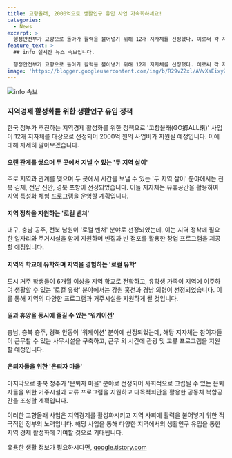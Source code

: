 ```yaml
---
title: 고향올래, 2000억으로 생활인구 유입 사업 가속화하세요!
categories:
  - News
excerpt: >
  행정안전부가 고향으로 돌아가 활력을 불어넣기 위해 12개 지자체를 선정했다. 이로써 각 지자체는 최대 10억 원의 사업비를 받아 지역 활성화를 이끌어낼 예정이다. 로컬 벤처, 로컬 유학, 워케이션, 은퇴자 마을 등 5가지 유형의 지원사업은 지난해에 이어 확대되었으며, 48개 지자체가 접수한 공모에서 최종 12개가 선정되었다. 지원 대상에는 전북 김제, 전남 신안, 경북 포항 등이 포함되어 더 많은 생활인구 유입을 기대할 수 있다. 나아가 행정안전부는 사업 유형별 모범사례를 발굴하여 전국적으로 확산시킬 계획이라고 밝혔다.
feature_text: >
  ## info 실시간 뉴스 속보입니다.

  행정안전부가 고향으로 돌아가 활력을 불어넣기 위해 12개 지자체를 선정했다. 이로써 각 지자체는 최대 10억 원의 사업비를 받아 지역 활성화를 이끌어낼 예정이다. 로컬 벤처, 로컬 유학, 워케이션, 은퇴자 마을 등 5가지 유형의 지원사업은 지난해에 이어 확대되었으며, 48개 지자체가 접수한 공모에서 최종 12개가 선정되었다. 지원 대상에는 전북 김제, 전남 신안, 경북 포항 등이 포함되어 더 많은 생활인구 유입을 기대할 수 있다. 나아가 행정안전부는 사업 유형별 모범사례를 발굴하여 전국적으로 확산시킬 계획이라고 밝혔다.
image: 'https://blogger.googleusercontent.com/img/b/R29vZ2xl/AVvXsEixyZcFfHzMRdzZMjFBmAUKJYCLCGyLL1o632UiGVXcaFdKo_bkvkuCioo0uUKlGfBVcT3P84aROyZIXSBEx3Aw5nCQ3pTgDom1WDC4m8eifvWiAmWEEVb4x6G_l8C0QH225ldMjyaFvpxGEBGNO37VmDTDMHGhJPq73UglMfDca1-0aw/s1600/blogspot.png'
---
```


<p><img src="https://blogger.googleusercontent.com/img/b/R29vZ2xl/AVvXsEixyZcFfHzMRdzZMjFBmAUKJYCLCGyLL1o632UiGVXcaFdKo_bkvkuCioo0uUKlGfBVcT3P84aROyZIXSBEx3Aw5nCQ3pTgDom1WDC4m8eifvWiAmWEEVb4x6G_l8C0QH225ldMjyaFvpxGEBGNO37VmDTDMHGhJPq73UglMfDca1-0aw/s1600/blogspot.png" alt="info 속보" /></p>

<h3>지역경제 활성화를 위한 생활인구 유입 정책</h3>

<p>한국 정부가 추진하는 지역경제 활성화를 위한 정책으로 '고향올래(GO鄕ALL來)' 사업이 12개 지자체를 대상으로 선정되어 2000억 원의 사업비가 지원될 예정입니다. 이에 대해 자세히 알아보겠습니다.</p>

<h4>오랜 관계를 쌓으며 두 곳에서 지낼 수 있는 '두 지역 살이'</h4>

<p>주로 지역과 관계를 맺으며 두 곳에서 시간을 보낼 수 있는 '두 지역 살이' 분야에서는 전북 김제, 전남 신안, 경북 포항이 선정되었습니다. 이들 지자체는 유휴공간을 활용하여 지역 특성화 체험 프로그램을 운영할 계획입니다.</p>

<h4>지역 정착을 지원하는 '로컬 벤처'</h4>

<p>대구, 충남 공주, 전북 남원이 '로컬 벤처' 분야로 선정되었는데, 이는 지역 정착에 필요한 일자리와 주거시설을 함께 지원하며 빈집과 빈 점포를 활용한 창업 프로그램을 제공할 예정입니다.</p>

<h4>지역의 학교에 유학하며 지역을 경험하는 '로컬 유학'</h4>

<p>도시 거주 학생들이 6개월 이상을 지역 학교로 전학하고, 유학생 가족이 지역에 이주하여 생활할 수 있는 '로컬 유학' 분야에서는 강원 홍천과 경남 의령이 선정되었습니다. 이를 통해 지역의 다양한 프로그램과 거주시설을 지원하게 될 것입니다.</p>

<h4>일과 휴양을 동시에 즐길 수 있는 '워케이션'</h4>

<p>충남, 충북 충주, 경북 안동이 '워케이션' 분야에 선정되었는데, 해당 지자체는 참여자들이 근무할 수 있는 사무시설을 구축하고, 근무 외 시간에 관광 및 교류 프로그램을 지원할 예정입니다.</p>

<h4>은퇴자들을 위한 '은퇴자 마을'</h4>

<p>마지막으로 충북 청주가 '은퇴자 마을' 분야로 선정되어 사회적으로 고립될 수 있는 은퇴자들을 위한 거주시설과 교류 프로그램을 지원하고 다목적회관을 활용한 공동체 복합공간을 조성할 계획입니다.</p>

<p>이러한 고향올래 사업은 지역경제를 활성화시키고 지역 사회에 활력을 불어넣기 위한 적극적인 정부의 노력입니다. 해당 사업을 통해 다양한 지역에서의 생활인구 유입을 통한 지역 경제 활성화에 기여할 것으로 기대됩니다.</p>
유용한 생활 정보가 필요하시다면, <a href="https://qoogle.tistory.com" rel="dofollow">qoogle.tistory.com</a>


